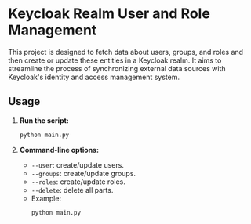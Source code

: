 # Keycloak Realm User and Role Management

This project is designed to fetch data about users, groups, and roles and then create or update these entities in a Keycloak realm. It aims to streamline the process of synchronizing external data sources with Keycloak's identity and access management system.


## Usage

1. **Run the script:**
   ```bash
   python main.py
   ```

2. **Command-line options:**
   - `--user`: create/update users.
   - `--groups`: create/update groups.
   - `--roles`: create/update roles.
   - `--delete`: delete all parts.
   - Example:
     ```bash
     python main.py
     ```
